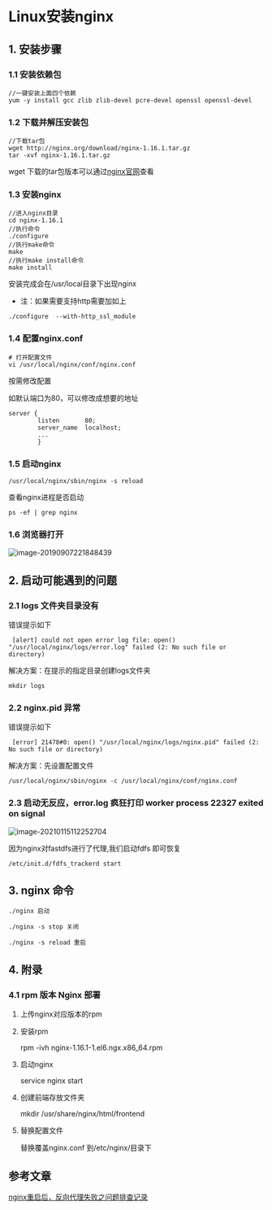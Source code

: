 # Linux安装nginx

## 1. 安装步骤

### 1.1 安装依赖包

```
//一键安装上面四个依赖
yum -y install gcc zlib zlib-devel pcre-devel openssl openssl-devel
```

### 1.2 下载并解压安装包

```
//下载tar包
wget http://nginx.org/download/nginx-1.16.1.tar.gz
tar -xvf nginx-1.16.1.tar.gz
```

wget 下载的tar包版本可以通过[nginx官网](<https://nginx.org/en/download.html>)查看

### 1.3 安装nginx

```
//进入nginx目录
cd nginx-1.16.1
//执行命令
./configure
//执行make命令
make
//执行make install命令
make install
```

安装完成会在/usr/local目录下出现nginx

- 注：如果需要支持http需要加如上

```
./configure  --with-http_ssl_module
```



### 1.4 配置nginx.conf

```
# 打开配置文件
vi /usr/local/nginx/conf/nginx.conf
```

按需修改配置

如默认端口为80，可以修改成想要的地址

```
server {
        listen       80;
        server_name  localhost;
        ...
        }
```

### 1.5 启动nginx

```
/usr/local/nginx/sbin/nginx -s reload
```

查看nginx进程是否启动

```
ps -ef | grep nginx
```

### 1.6 浏览器打开

![image-20190907221848439](https://gitee.com/zszdevelop/blogimage/raw/master/img/image-20190907221848439.png)

## 2. 启动可能遇到的问题

### 2.1 logs 文件夹目录没有

错误提示如下

```
 [alert] could not open error log file: open() "/usr/local/nginx/logs/error.log" failed (2: No such file or directory)
```

解决方案：在提示的指定目录创建logs文件夹

```
mkdir logs
```

### 2.2 nginx.pid 异常

错误提示如下

```
 [error] 21478#0: open() "/usr/local/nginx/logs/nginx.pid" failed (2: No such file or directory)
```

解决方案：先设置配置文件

```
/usr/local/nginx/sbin/nginx -c /usr/local/nginx/conf/nginx.conf
```

### 2.3 启动无反应，error.log 疯狂打印 worker process 22327 exited on signal

![image-20210115112252704](https://gitee.com/zszdevelop/blogimage/raw/master/img/image-20210115112252704.png)

因为nginx对fastdfs进行了代理,我们启动fdfs 即可恢复

```
/etc/init.d/fdfs_trackerd start
```



## 3. nginx 命令

```
./nginx 启动

./nginx -s stop 关闭

./nginx -s reload 重启
```

## 4. 附录

### 4.1 rpm 版本 Nginx 部署

1. 上传nginx对应版本的rpm

2. 安装rpm

   rpm -ivh nginx-1.16.1-1.el6.ngx.x86_64.rpm

3. 启动nginx

   service nginx start

4. 创建前端存放文件夹

   mkdir /usr/share/nginx/html/frontend

5. 替换配置文件

   替换覆盖nginx.conf 到/etc/nginx/目录下

## 参考文章

[nginx重启后，反向代理失败之问题排查记录](https://www.debugger.wiki/article/html/1575597633434520)